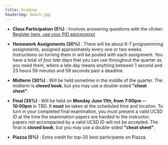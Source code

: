 ```yaml
---
title: Grading
headerImg: beach.jpg
---
```


- **Class Participation (5%)** :
  Involves answering questions with the clicker.
  [Register here, use your PID `A0XXXXXXXXX`][clickers]

- **Homework Assignments (30%)** :
  There will be about 6-7 programmning assignments,
  assigned approximately every one or two weeks.
  Instructions on turning them in will be posted with
  each assignment. You have a total of *four late days*
  that you can use throughout the quarter as you need them,
  where a late day means anything between 1 second and 23
  hours 59 minutes and 59 seconds past a deadline.

- **Midterm (30%)** :
  Will be held sometime in the middle of the quarter.
  The midterm is **closed book**, but you may use a
  double-sided **"cheat sheet"**.

- **Final (35%)** :
  Will be held on **Monday June 11th, from 7:00pm -- 10:00pm** in TBD.
  It **must** be taken at the scheduled time and location.
  To turn in your completed final examination, you must
  present a valid UCSD ID at the time the examination
  papers are handed to the instructor; papers not
  accompanied by a valid UCSD ID will not be accepted.
  The final is **closed book**, but you may use a
  double-sided **"cheat sheet"**.

- **Piazza (5%)** : 
  Extra credit for top-20 best participants on Piazza.

[clickers]: https://goo.gl/forms/lL9oqtwf4nMwaRR63
